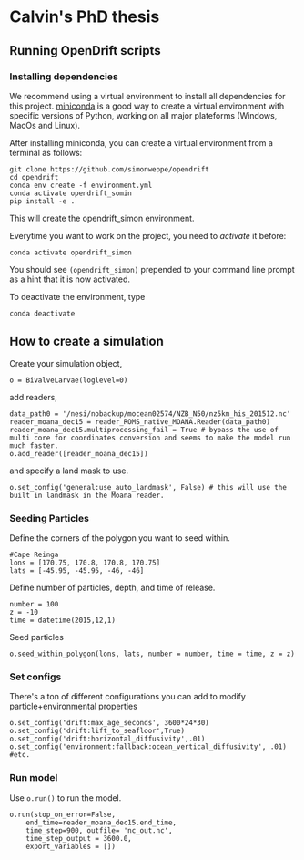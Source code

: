 # Calvin's PhD thesis

## Running OpenDrift scripts

### Installing dependencies


We recommend using a virtual environment to install all dependencies for this project. [miniconda](https://docs.conda.io/en/latest/miniconda.html) is a good way to create a virtual environment with specific versions of Python, working on all major plateforms (Windows, MacOs and Linux).

After installing miniconda, you can create a virtual environment from a terminal as follows:
```
git clone https://github.com/simonweppe/opendrift
cd opendrift
conda env create -f environment.yml
conda activate opendrift_somin
pip install -e .
```
This will create the opendrift_simon environment. 

Everytime you want to work on the project, you need to *activate* it before: 
```
conda activate opendrift_simon
```
You should see `(opendrift_simon)` prepended to your command line prompt as a hint that it is now activated.

To deactivate the environment, type
```
conda deactivate
```

## How to create a simulation

Create your simulation object,
```
o = BivalveLarvae(loglevel=0)
```
add readers,
```
data_path0 = '/nesi/nobackup/mocean02574/NZB_N50/nz5km_his_201512.nc'
reader_moana_dec15 = reader_ROMS_native_MOANA.Reader(data_path0)
reader_moana_dec15.multiprocessing_fail = True # bypass the use of multi core for coordinates conversion and seems to make the model run much faster.
o.add_reader([reader_moana_dec15])
```
and specify a land mask to use.
```
o.set_config('general:use_auto_landmask', False) # this will use the built in landmask in the Moana reader.
```

### Seeding Particles
Define the corners of the polygon you want to seed within.
```
#Cape Reinga
lons = [170.75, 170.8, 170.8, 170.75]
lats = [-45.95, -45.95, -46, -46]
```
Define number of particles, depth, and time of release.
```
number = 100
z = -10
time = datetime(2015,12,1)
```

Seed particles
```
o.seed_within_polygon(lons, lats, number = number, time = time, z = z)
```

### Set configs
There's a ton of different configurations you can add to modify particle+environmental properties
```
o.set_config('drift:max_age_seconds', 3600*24*30) 
o.set_config('drift:lift_to_seafloor',True)
o.set_config('drift:horizontal_diffusivity',.01) 
o.set_config('environment:fallback:ocean_vertical_diffusivity', .01) 
#etc.
```

### Run model
Use `o.run()` to run the model. 
```
o.run(stop_on_error=False, 
    end_time=reader_moana_dec15.end_time, 
    time_step=900, outfile= 'nc_out.nc', 
    time_step_output = 3600.0, 
    export_variables = [])
```
